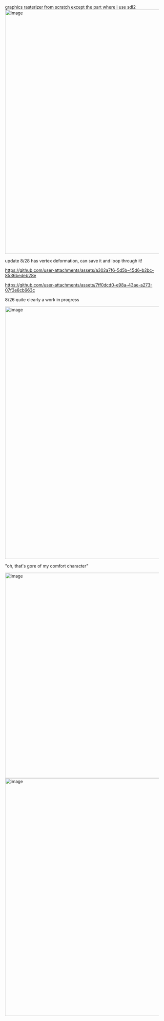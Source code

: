 graphics rasterizer from scratch except the part where i use sdl2
<img width="680" height="798" alt="image" src="https://github.com/user-attachments/assets/a10605f2-7ac6-47f9-b6be-587a96ff11ae" />

update 8/28
has vertex deformation, can save it and loop through it!





https://github.com/user-attachments/assets/a302a7f6-5d5b-45d6-b2bc-8536bedeb28e





https://github.com/user-attachments/assets/7ff0dcd0-e98a-43ae-a273-07f3e8cb663c


8/26
quite clearly a work in progress


<img width="921" height="825" alt="image" src="https://github.com/user-attachments/assets/fe9a3ee1-736b-4a99-ab4a-5f45aa9b0fc6" />

"oh, that's gore of my comfort character"

<img width="526" height="671" alt="image" src="https://github.com/user-attachments/assets/5b98dee0-e594-49f9-8092-00799caf3961" />


<img width="608" height="777" alt="image" src="https://github.com/user-attachments/assets/ae0f350c-c3b4-4c59-a72d-6d39af63aed8" />



